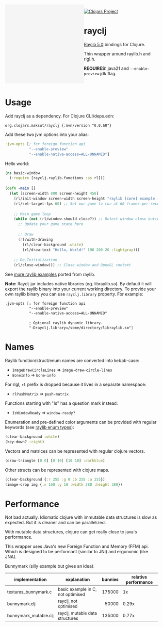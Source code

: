<img align="left" style="width:260px" src="https://github.com/maksut/rayclj/blob/main/examples/examples/shapes/resources/rayclj.gif" width="288px">


[![Clojars Project](https://img.shields.io/clojars/v/org.clojars.maksut/rayclj.svg)](https://clojars.org/org.clojars.maksut/rayclj)

rayclj
======
[Raylib 5.0](https://github.com/raysan5/raylib) bindings for Clojure.

Thin wrapper around raylib.h and rlgl.h.

**REQUIRES:** java21 and `--enable-preview` jdk flag.

<br>

Usage
=====
Add rayclj as a dependency. For Clojure CLI/deps.edn:
```
org.clojars.maksut/rayclj {:mvn/version "0.0.60"}
```

Add these two jvm options into your alias:
```clojure
:jvm-opts [; for foreign function api
           "--enable-preview"
           "--enable-native-access=ALL-UNNAMED"]
```

Hello world:
```clojure
(ns basic-window
  (:require [rayclj.raylib.functions :as rl]))

(defn -main []
  (let [screen-width 800 screen-height 450]
    (rl/init-window screen-width screen-height "raylib [core] example - basic window")
    (rl/set-target-fps 60) ;; Set our game to run at 60 frames-per-second

    ;; Main game loop
    (while (not (rl/window-should-close?)) ;; Detect window close button or ESC key
      ;; Update your game state here

      ;; Draw
      (rl/with-drawing
        (rl/clear-background :white)
        (rl/draw-text "Hello, World!" 190 200 20 :lightgray)))

    ;; De-Initialization
    (rl/close-window))) ;; Close window and OpenGL context
```

See [more raylib examples](https://github.com/maksut/rayclj/tree/main/examples/examples) ported from raylib.

**Note:** Rayclj jar includes native libraries (eg. libraylib.so). By default it will export the raylib binary into your current working directory.
To provide your own raylib binary you can use `rayclj.library` property. For example:
```
:jvm-opts [; for foreign function api
           "--enable-preview"
           "--enable-native-access=ALL-UNNAMED"

           ; Optional raylib dynamic library.
           "-Drayclj.library=/some/directory/libraylib.so"]
```

Names
=====
Raylib function/struct/enum names are converted into kebab-case:
- `ImageDrawCircleLines` => `image-draw-circle-lines`
- `BoneInfo` => `bone-info`

For rlgl, `rl` prefix is dropped because it lives in a separate namespace:
- `rlPushMatrix` => `push-matrix`

Functions starting with "Is" has a question mark instead:
- `IsWindowReady` => `window-ready?`

Enumeration and pre-defined color arguments can be provided with regular keywords (see [raylib enum types](https://github.com/raysan5/raylib/wiki/raylib-enumerated-types)):
```clojure
(clear-background :white)
(key-down? :right)
````

Vectors and matrices can be represented with regular clojure vectors.
```clojure
(draw-triangle [0 0] [0 10] [10 10] :darkblue)
```

Other structs can be represented with clojure maps.
```clojure
(clear-background {:r 255 :g 0 :b 255 :a 255})
(image-crop img {:x 100 :y 10 :width 280 :height 380})
```

Performance
===========
Not bad actually. Idiomatic clojure with immutable data structures is slow as expected. But it is cleaner and can be parallelized. 

With mutable data structures, clojure can get really close to java's performance.

This wrapper uses Java's new Foreign Function and Memory (FFM) api. Which is designed to be performant (similar to JNI) and ergonomic (like JNA).

Bunnymark (silly example but gives an idea):

|implementation        | explanation                       | bunnies | relative performance |
|----------------------|-----------------------------------|--------:|----------------------|
|textures_bunnymark.c  | basic example in C, not optimised | 175000  | 1x                   |
|bunnymark.clj         | rayclj, not optimised             |  50000  | 0.29x                |
|bunnymark_mutable.clj | rayclj, mutable data structures   | 135000  | 0.77x                |
